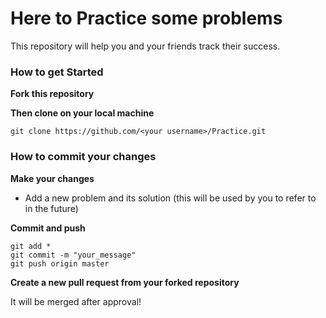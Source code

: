 # Here to Practice some problems

This repository will help you and your friends track their success. 

### How to get Started

**Fork this repository**

**Then clone on your local machine**
```
git clone https://github.com/<your username>/Practice.git
```

### How to commit your changes

**Make your changes**

* Add a new problem and its solution (this will be used by you to refer to in the future)

**Commit and push**

```
git add *
git commit -m "your_message"
git push origin master
```

**Create a new pull request from your forked repository**  

It will be merged after approval!
